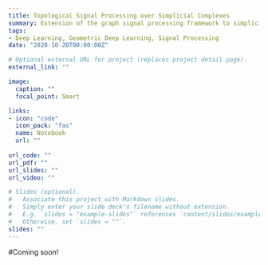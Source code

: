 ```yaml
---
title: Topological Signal Processing over Simplicial Complexes
summary: Extension of the graph signal processing framework to simplicial complexes, with applications on real world scenarios.
tags:
- Deep Learning, Geometric Deep Learning, Signal Processing
date: "2020-10-20T00:00:00Z"

# Optional external URL for project (replaces project detail page).
external_link: ""

image:
  caption: ""
  focal_point: Smart

links:
- icon: "code"
  icon_pack: "fas"
  name: Notebook
  url: ""
  
url_code: ""
url_pdf: ""
url_slides: ""
url_video: ""

# Slides (optional).
#   Associate this project with Markdown slides.
#   Simply enter your slide deck's filename without extension.
#   E.g. `slides = "example-slides"` references `content/slides/example-slides.md`.
#   Otherwise, set `slides = ""`.
slides: ""
---
```


#Coming soon!